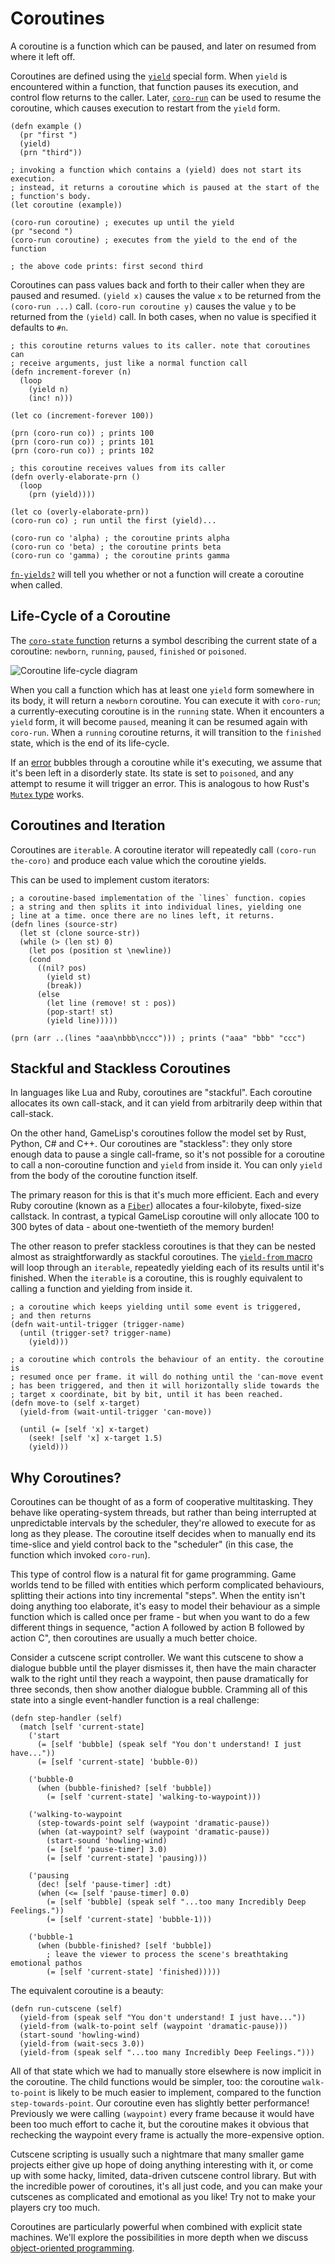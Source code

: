 # Coroutines

A coroutine is a function which can be paused, and later on resumed from where it left off.

Coroutines are defined using the [`yield`](../std/yield) special form. When `yield` is encountered 
within a function, that function pauses its execution, and control flow returns to the caller. 
Later, [`coro-run`](../std/coro-run) can be used to resume the coroutine, which causes execution 
to restart from the `yield` form.
	
	(defn example ()
	  (pr "first ")
	  (yield)
	  (prn "third"))

	; invoking a function which contains a (yield) does not start its execution.
	; instead, it returns a coroutine which is paused at the start of the
	; function's body.
	(let coroutine (example))

	(coro-run coroutine) ; executes up until the yield
	(pr "second ")
	(coro-run coroutine) ; executes from the yield to the end of the function

	; the above code prints: first second third

Coroutines can pass values back and forth to their caller when they are paused and resumed.
`(yield x)` causes the value `x` to be returned from the `(coro-run ...)` call. 
`(coro-run coroutine y)` causes the value `y` to be returned from the `(yield)` call. In both 
cases, when no value is specified it defaults to `#n`.
	
	; this coroutine returns values to its caller. note that coroutines can
	; receive arguments, just like a normal function call
	(defn increment-forever (n)
	  (loop
	    (yield n)
	    (inc! n)))

	(let co (increment-forever 100))

	(prn (coro-run co)) ; prints 100
	(prn (coro-run co)) ; prints 101
	(prn (coro-run co)) ; prints 102

	; this coroutine receives values from its caller
	(defn overly-elaborate-prn ()
	  (loop
	    (prn (yield))))

	(let co (overly-elaborate-prn))
	(coro-run co) ; run until the first (yield)...

	(coro-run co 'alpha) ; the coroutine prints alpha
	(coro-run co 'beta) ; the coroutine prints beta
	(coro-run co 'gamma) ; the coroutine prints gamma

[`fn-yields?`](../std/fn-yields-p) will tell you whether or not a function will create a
coroutine when called.


## Life-Cycle of a Coroutine

The [`coro-state` function](../std/coro-state) returns a symbol describing the current state of a 
coroutine: `newborn`, `running`, `paused`, `finished` or `poisoned`.

![Coroutine life-cycle diagram](coroutine-lifecycle.svg)

When you call a function which has at least one `yield` form somewhere in its body, it will return
a `newborn` coroutine. You can execute it with `coro-run`; a currently-executing coroutine is
in the `running` state. When it encounters a `yield` form, it will become `paused`, meaning it 
can be resumed again with `coro-run`. When a `running` coroutine returns, it will transition to 
the `finished` state, which is the end of its life-cycle.

If an [error](errors.md) bubbles through a coroutine while it's executing, we assume that it's
been left in a disorderly state. Its state is set to `poisoned`, and any attempt to resume it
will trigger an error. This is analogous to how Rust's [`Mutex` type] works.

[`Mutex` type]: https://doc.rust-lang.org/std/sync/struct.Mutex.html


## Coroutines and Iteration

Coroutines are `iterable`. A coroutine iterator will repeatedly call `(coro-run the-coro)` and 
produce each value which the coroutine yields.

This can be used to implement custom iterators:
	
	; a coroutine-based implementation of the `lines` function. copies 
	; a string and then splits it into individual lines, yielding one 
	; line at a time. once there are no lines left, it returns.
	(defn lines (source-str)
	  (let st (clone source-str))
	  (while (> (len st) 0)
	    (let pos (position st \newline))
	    (cond
	      ((nil? pos)
	        (yield st)
	        (break))
	      (else
	      	(let line (remove! st : pos))
	      	(pop-start! st)
	        (yield line)))))

	(prn (arr ..(lines "aaa\nbbb\nccc"))) ; prints ("aaa" "bbb" "ccc")


## Stackful and Stackless Coroutines

In languages like Lua and Ruby, coroutines are "stackful". Each coroutine allocates its own 
call-stack, and it can yield from arbitrarily deep within that call-stack.

On the other hand, GameLisp's coroutines follow the model set by Rust, Python, C# and C++. Our
coroutines are "stackless": they only store enough data to pause a single call-frame, so it's
not possible for a coroutine to call a non-coroutine function and `yield` from inside it. You 
can only `yield` from the body of the coroutine function itself.

The primary reason for this is that it's much more efficient. Each and every Ruby coroutine 
(known as a [`Fiber`]) allocates a four-kilobyte, fixed-size callstack. In contrast, a typical
GameLisp coroutine will only allocate 100 to 300 bytes of data - about one-twentieth of the memory 
burden!

[`Fiber`]: https://ruby-doc.org/core-2.7.1/Fiber.html

The other reason to prefer stackless coroutines is that they can be nested almost as
straightforwardly as stackful coroutines. The [`yield-from` macro](../std/yield-from) will loop 
through an `iterable`, repeatedly yielding each of its results until it's finished. When the 
`iterable` is a coroutine, this is roughly equivalent to calling a function and yielding from 
inside it.
	
	; a coroutine which keeps yielding until some event is triggered,
	; and then returns
	(defn wait-until-trigger (trigger-name)
	  (until (trigger-set? trigger-name)
	    (yield)))

	; a coroutine which controls the behaviour of an entity. the coroutine is
	; resumed once per frame. it will do nothing until the 'can-move event 
	; has been triggered, and then it will horizontally slide towards the 
	; target x coordinate, bit by bit, until it has been reached.
	(defn move-to (self x-target)
	  (yield-from (wait-until-trigger 'can-move))

	  (until (= [self 'x] x-target)
	    (seek! [self 'x] x-target 1.5)
	    (yield)))


## Why Coroutines?

Coroutines can be thought of as a form of cooperative multitasking. They behave like 
operating-system threads, but rather than being interrupted at unpredictable intervals by the 
scheduler, they're allowed to execute for as long as they please. The coroutine itself decides 
when to manually end its time-slice and yield control back to the "scheduler" (in this case,
the function which invoked `coro-run`).

This type of control flow is a natural fit for game programming. Game worlds tend to be filled
with entities which perform complicated behaviours, splitting their actions into tiny incremental
"steps". When the entity isn't doing anything too elaborate, it's easy to model their behaviour
as a simple function which is called once per frame - but when you want to do a few different
things in sequence, "action A followed by action B followed by action C", then coroutines are
usually a much better choice.

Consider a cutscene script controller. We want this cutscene to show a dialogue bubble until the
player dismisses it, then have the main character walk to the right until they reach a
waypoint, then pause dramatically for three seconds, then show another dialogue bubble. 
Cramming all of this state into a single event-handler function is a real challenge:
	
	(defn step-handler (self)
	  (match [self 'current-state]
	    ('start
	      (= [self 'bubble] (speak self "You don't understand! I just have..."))
	      (= [self 'current-state] 'bubble-0))

	    ('bubble-0
	      (when (bubble-finished? [self 'bubble])
	        (= [self 'current-state] 'walking-to-waypoint)))

	    ('walking-to-waypoint
	      (step-towards-point self (waypoint 'dramatic-pause))
	      (when (at-waypoint? self (waypoint 'dramatic-pause))
	        (start-sound 'howling-wind)
	        (= [self 'pause-timer] 3.0)
	        (= [self 'current-state] 'pausing)))

	    ('pausing
	      (dec! [self 'pause-timer] :dt)
	      (when (<= [self 'pause-timer] 0.0)
	        (= [self 'bubble] (speak self "...too many Incredibly Deep Feelings."))
	        (= [self 'current-state] 'bubble-1)))

	    ('bubble-1
	      (when (bubble-finished? [self 'bubble])
	        ; leave the viewer to process the scene's breathtaking emotional pathos
	        (= [self 'current-state] 'finished)))))

The equivalent coroutine is a beauty:
	
	(defn run-cutscene (self)
	  (yield-from (speak self "You don't understand! I just have..."))
	  (yield-from (walk-to-point self (waypoint 'dramatic-pause)))
	  (start-sound 'howling-wind)
	  (yield-from (wait-secs 3.0))
	  (yield-from (speak self "...too many Incredibly Deep Feelings.")))

All of that state which we had to manually store elsewhere is now implicit in the coroutine.
The child functions would be simpler, too: the coroutine `walk-to-point` is likely to be much
easier to implement, compared to the function `step-towards-point`. Our coroutine even has 
slightly better performance! Previously we were calling `(waypoint)` every frame because it would 
have been too much effort to cache it, but the coroutine makes it obvious that rechecking the 
waypoint every frame is actually the more-expensive option.

Cutscene scripting is usually such a nightmare that many smaller game projects either give up
hope of doing anything interesting with it, or come up with some hacky, limited, data-driven 
cutscene control library. But with the incredible power of coroutines, it's all just code, and you 
can make your cutscenes as complicated and emotional as you like! Try not to make your players 
cry too much.

Coroutines are particularly powerful when combined with explicit state machines. We'll explore 
the possibilities in more depth when we discuss [object-oriented 
programming](object-oriented-programming.md).
